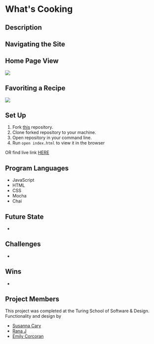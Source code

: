 #  What's Cooking

## Description

## Navigating the Site

## Home Page View

![](https://media.giphy.com/media/r1iyOUPGkIZUjIdq3L/giphy.gif)

## Favoriting a Recipe

![](https://media.giphy.com/media/7CmX3IktpvSitK95Vi/giphy.gif)

## Set Up
1. Fork [this](https://github.com/Emily-Cathleen/whats-cookin-starter-kit) repository.
2. Clone forked repository to your machine.
3. Open repository in your command line.
4. Run `open index.html` to view it in the browser

OR find live link [HERE](https://emily-cathleen.github.io/whats-cookin-starter-kit/)

## Program Languages
* JavaScript
* HTML
* CSS
* Mocha
* Chai

## Future State
*

## Challenges
*

## Wins
*

## Project Members
This project was completed at the Turing School of Software & Design. Functionality and design by
* [Susanna Cary](https://github.com/susannaopal)
* [Rana J](https://github.com/rjur11)
* [Emily Corcoran](https://github.com/Emily-Cathleen)
